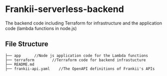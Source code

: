 # Frankii-serverless-backend
The backend code including Terraform for infrastructure and the application code (lambda functions in node.js)

## File Structure 
```
├── app      //Node js application code for the Lambda functions 
├── terraform        //Terraform code for backend infrastucture 
├── README.md
├── frankii-api.yaml    //The OpenAPI definitions of Frankii's APIs 

```
